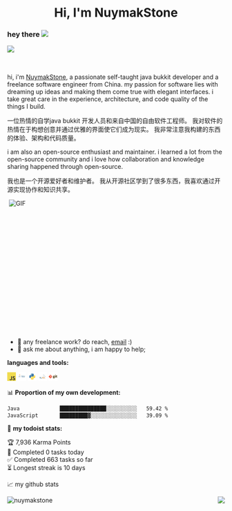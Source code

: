 <h1 align="center">Hi, I'm NuymakStone</h1>

### hey there <img src="https://media.giphy.com/media/hvRJCLFzcasrR4ia7z/giphy.gif" width="25px">

![](https://visitor-badge.glitch.me/badge?page_id=nuymakstone.nuymakstone)

<br />

hi, i'm [NuymakStone](https://github.com/NuymakStone), a passionate self-taught java bukkit developer and a freelance software engineer from China. my passion for software lies with dreaming up ideas and making them come true with elegant interfaces. i take great care in the experience, architecture, and code quality of the things I build.

一位热情的自学java bukkit 开发人员和来自中国的自由软件工程师。 我对软件的热情在于构想创意并通过优雅的界面使它们成为现实。 我非常注意我构建的东西的体验、架构和代码质量。

i am also an open-source enthusiast and maintainer. i learned a lot from the open-source community and i love how collaboration and knowledge sharing happened through open-source.

我也是一个开源爱好者和维护者。 我从开源社区学到了很多东西，我喜欢通过开源实现协作和知识共享。


  <img align="right" alt="GIF" src="https://github.com/abhisheknaiidu/abhisheknaiidu/blob/master/code.gif?raw=true" width="500" height="320" />
  
- 💼 any freelance work? do reach, [email](mailto:bilibili.NuymakStone@outlook.com) :)
- 💬 ask me about anything, i am happy to help;

**languages and tools:**  

<code><img height="20" src="https://raw.githubusercontent.com/github/explore/80688e429a7d4ef2fca1e82350fe8e3517d3494d/topics/javascript/javascript.png"></code>
<code><img height="20" src="https://raw.githubusercontent.com/github/explore/80688e429a7d4ef2fca1e82350fe8e3517d3494d/topics/java/java.png"></code>
<code><img height="20" src="https://raw.githubusercontent.com/github/explore/80688e429a7d4ef2fca1e82350fe8e3517d3494d/topics/python/python.png"></code>
<code><img height="20" src="https://raw.githubusercontent.com/github/explore/80688e429a7d4ef2fca1e82350fe8e3517d3494d/topics/mysql/mysql.png"></code>
<code><img height="20" src="https://raw.githubusercontent.com/github/explore/80688e429a7d4ef2fca1e82350fe8e3517d3494d/topics/git/git.png"></code>

📊 **Proportion of my own development:**
<!--START_SECTION:waka-->
```text
Java             ███████████████░░░░░░░░░░   59.42 % 
JavaScript       █████████▓░░░░░░░░░░░░░░░   39.09 % 
```
<!--END_SECTION:waka-->

🚧 **my todoist stats:**
<!-- TODO-IST:START -->
🏆  7,936 Karma Points           
🌸  Completed 0 tasks today           
✅  Completed 663 tasks so far           
⏳  Longest streak is 10 days
<!-- TODO-IST:END -->


📈 my github stats

<p align="left"> <img src="https://github-readme-stats.vercel.app/api?username=nuymakstone&show_icons=true&theme=gotham" alt="nuymakstone" />
<img align="right" src="https://github-readme-stats.vercel.app/api/top-langs/?username=NuymakStone&show_icons=true&hide_border=true&theme=radical&count_private=true"/>

